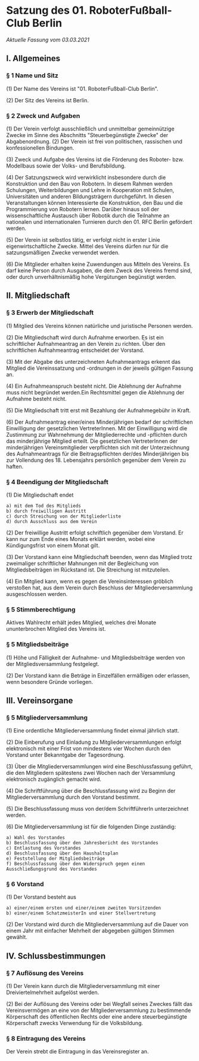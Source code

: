 # Satzung des 01. RoboterFußball-Club Berlin
*Aktuelle Fassung vom 03.03.2021* 

## I. Allgemeines
### § 1 Name und Sitz

(1) Der Name des Vereins ist "01. RoboterFußball-Club Berlin".

(2) Der Sitz des Vereins ist Berlin.

### § 2 Zweck und Aufgaben

(1) Der Verein verfolgt ausschließlich und unmittelbar gemeinnützige Zwecke im Sinne des Abschnitts "Steuerbegünstigte Zwecke" der Abgabenordnung.
(2)  Der Verein ist frei von politischen, rassischen und konfessionellen Bindungen.

(3) Zweck und Aufgabe des Vereins ist die Förderung des Roboter- bzw. Modellbaus sowie der Volks- und Berufsbildung.

(4) Der Satzungszweck wird verwirklicht insbesondere durch die Konstruktion und den Bau von Robotern. 
In diesem Rahmen werden Schulungen, Weiterbildungen und Lehre in Kooperation mit Schulen, Universitäten und anderen Bildungsträgern durchgeführt. In diesen Veranstaltungen können Interessierte die Konstruktion, den Bau und die Programmierung von Robotern lernen. 
Darüber hinaus soll der wissenschaftliche Austausch über Robotik durch die Teilnahme an nationalen und internationalen Turnieren durch den 01. RFC Berlin gefördert werden.


(5) Der Verein ist selbstlos tätig, er verfolgt nicht in erster Linie eigenwirtschaftliche Zwecke. Mittel des Vereins dürfen nur für die satzungsmäßigen Zwecke verwendet werden.

(6) Die Mitglieder erhalten keine Zuwendungen aus Mitteln des Vereins.
Es darf keine Person durch Ausgaben, die dem Zweck des Vereins fremd sind, oder durch unverhältnismäßig hohe Vergütungen begünstigt werden.

## II. Mitgliedschaft

### § 3 Erwerb der Mitgliedschaft

(1) Mitglied des Vereins können natürliche und juristische Personen werden.

(2) Die Mitgliedschaft wird durch Aufnahme erworben.
    Es ist ein schriftlicher Aufnahmeantrag an den Verein zu richten.
    Über den schriftlichen Aufnahmeantrag entscheidet der Vorstand.

 (3) Mit der Abgabe des unterzeichneten Aufnahmeantrags erkennt das Mitglied die Vereinssatzung und -ordnungen in der jeweils gültigen Fassung an.

 (4) Ein Aufnahmeanspruch besteht nicht.
    Die Ablehnung der Aufnahme muss nicht begründet werden.Ein Rechtsmittel gegen die Ablehnung der Aufnahme besteht nicht.

(5) Die Mitgliedschaft tritt erst mit Bezahlung der Aufnahmegebühr in Kraft.

(6) Der Aufnahmeantrag einer/eines Minderjährigen bedarf der schriftlichen Einwilligung der gesetzlichen VertreterInnen.
    Mit der Einwilligung wird die Zustimmung zur Wahrnehmung der Mitgliederrechte und -pflichten durch das minderjährige Mitglied erteilt.
    Die gesetzlichen VertreterInnen der minderjährigen Vereinsmitglieder verpflichten sich mit der Unterzeichnung des Aufnahmeantrags für die Beitragspflichten der/des Minderjährigen bis zur Vollendung des 18. Lebensjahrs persönlich gegenüber dem Verein zu haften.

### § 4 Beendigung der Mitgliedschaft

(1) Die Mitgliedschaft endet

    a) mit dem Tod des Mitglieds
    b) durch freiwilligen Austritt
    c) durch Streichung von der Mitgliederliste
    d) durch Ausschluss aus dem Verein

(2) Der freiwillige Austritt erfolgt schriftlich gegenüber dem Vorstand.
    Er kann nur zum Ende eines Monats erklärt werden, wobei eine Kündigungsfrist von einem Monat gilt.
    
(3) Der Vorstand kann eine Mitgliedschaft beenden, wenn das Mitglied trotz zweimaliger schriftlicher Mahnungen mit der Begleichung von Mitgliedsbeiträgen im Rückstand ist. Die Streichung ist mitzuteilen.

(4) Ein Mitglied kann, wenn es gegen die Vereinsinteressen gröblich verstoßen hat, aus dem Verein durch Beschluss der Mitgliederversammlung ausgeschlossen werden.

### § 5 Stimmberechtigung

Aktives Wahlrecht erhält jedes Mitglied, welches drei Monate ununterbrochen Mitglied des Vereins ist. 

### § 5 Mitgliedsbeiträge

(1) Höhe und Fälligkeit der Aufnahme- und Mitgliedsbeiträge werden von der Mitgliedsversammlung festgelegt.

(2) Der Vorstand kann die Beträge in Einzelfällen ermäßigen oder erlassen, wenn besondere Gründe vorliegen.

## III. Vereinsorgane
### § 5 Mitgliederversammlung

(1) Eine ordentliche Mitgliederversammlung findet einmal jährlich statt.
    
(2) Die Einberufung und Einladung zu Mitgliederversammlungen erfolgt elektronisch mit einer Frist von mindestens vier Wochen durch den Vorstand unter Bekanntgabe der Tagesordnung.

(3) Über die Mitgliederversammlungen wird eine Beschlussfassung geführt, die den Mitgliedern spätestens zwei Wochen nach der Versammlung elektronisch zugänglich gemacht wird.

(4) Die Schriftführung über die Beschlussfassung wird zu Beginn der Mitgliederversammlung durch den Vorstand bestimmt.
    
(5) Die Beschlussfassung muss von der/dem SchriftführerIn unterzeichnet werden.

(6) Die Mitgliederversammlung ist für die folgenden Dinge zuständig:
    
    a) Wahl des Vorstandes
    b) Beschlussfassung über den Jahresbericht des Vorstandes
    c) Entlastung des Vorstandes
    d) Beschlussfassung über den Haushaltsplan
    e) Feststellung der Mitgliedsbeiträge
    f) Beschlussfassung über den Widerspruch gegen einen Ausschließungsgrund des Vorstandes

### § 6 Vorstand

(1) Der Vorstand besteht aus
  
    a) einer/einem ersten und einer/einem zweiten Vorsitzenden
    b) einer/einem SchatzmeisterIn und einer Stellvertretung

(2) Der Vorstand wird durch die Mitgliederversammlung auf die Dauer von einem Jahr mit einfacher Mehrheit der abgegeben gültigen Stimmen gewählt.

## IV. Schlussbestimmungen

### § 7 Auflösung des Vereins

(1) Der Verein kann durch die Mitgliederversammlung mit einer Dreiviertelmehrheit aufgelöst werden.

(2) Bei der Auflösung des Vereins oder bei Wegfall seines Zweckes fällt das Vereinsvermögen an eine von der Mitgliederversammlung zu bestimmende Körperschaft des öffentlichen Rechts oder eine andere steuerbegünstigte Körperschaft zwecks Verwendung für die Volksbildung.

### § 8 Eintragung des Vereins

Der Verein strebt die Eintragung in das Vereinsregister an.
